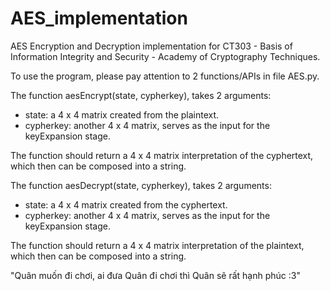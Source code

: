 # AES_implementation
AES Encryption and Decryption implementation for CT303 - Basis of Information Integrity and Security - Academy of Cryptography Techniques.

To use the program, please pay attention to 2 functions/APIs in file AES.py.

The function aesEncrypt(state, cypherkey), takes 2 arguments: 
  - state: a 4 x 4 matrix created from the plaintext.
  - cypherkey: another 4 x 4 matrix, serves as the input for the keyExpansion stage.

The function should return a 4 x 4 matrix interpretation of the cyphertext, which then can be composed into a string.

The function aesDecrypt(state, cypherkey), takes 2 arguments: 
  - state: a 4 x 4 matrix created from the cyphertext.
  - cypherkey: another 4 x 4 matrix, serves as the input for the keyExpansion stage.

The function should return a 4 x 4 matrix interpretation of the plaintext, which then can be composed into a string.



"Quân muốn đi chơi, ai đưa Quân đi chơi thì Quân sẽ rất hạnh phúc :3"
